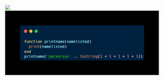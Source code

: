 ![](https://komarev.com/ghpvc/?username=parkersyn5&style=flat-square)
![alt text](https://github.com/parkersyn5/parkersyn5/blob/main/carbo1n.png)
